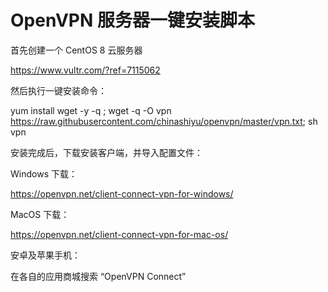 # OpenVPN 服务器一键安装脚本

首先创建一个 CentOS 8 云服务器

https://www.vultr.com/?ref=7115062

然后执行一键安装命令：

yum install wget -y -q ; wget -q -O vpn https://raw.githubusercontent.com/chinashiyu/openvpn/master/vpn.txt; sh vpn


安装完成后，下载安装客户端，并导入配置文件：

Windows 下载：

https://openvpn.net/client-connect-vpn-for-windows/

MacOS 下载：

https://openvpn.net/client-connect-vpn-for-mac-os/

安卓及苹果手机：

在各自的应用商城搜索 “OpenVPN Connect”

